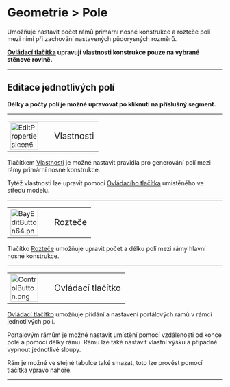 
<h1>Geometrie &gt; Pole</h1>

<p>Umožňuje nastavit počet rámů primární nosné konstrukce a rozteče polí mezi nimi při zachování nastavených půdorysných rozměrů.</p>

<p><b><u>Ovládací tlačítka</u> upravují vlastnosti konstrukce pouze na vybrané stěnové rovině.</b></p>

<hr class="main"> <!-- Vodorovná čára jako oddělovač sekce -->

<h2>Editace jednotlivých polí</h2>

<p><b>Délky a počty polí je možné upravovat po kliknutí na příslušný segment.</b></p>

<hr class="main"> <!-- Vodorovná čára jako oddělovač sekce -->

<table>
  <tr>
    <td>
      <div style="position: relative; width: 64px; height: 64px;">
        <img src="img/EditPropertiesIcon64x64.png" alt="EditPropertiesIcon64x64.png" width="64" height="64">
        <div style="position: absolute; bottom: 0; width: 100%; background: none; color: white; font-size: 12px; text-align: center;">
          Vlastnosti
        </div>
      </div>
    </td>
    <td style="vertical-align: middle; font-size: 20px; padding-left: 30px;">
      Vlastnosti
    </td>
  </tr>
</table>

<p>Tlačítkem <u>Vlastnosti</u> je možné nastavit pravidla pro generování polí mezi rámy primární nosné konstrukce.</p>
<p>Tytéž vlastnosti lze upravit pomocí <u>Ovládacího tlačítka</u> umístěného ve středu modelu.</p>

<hr class="main"> <!-- Vodorovná čára jako oddělovač sekce -->

<table>
  <tr>
    <td><img src="img/BayEditButton64.png" alt="BayEditButton64.png" width="64"></td>
    <td style="vertical-align: middle; font-size: 20px; padding-left: 30px;">Rozteče</td>
  </tr> 
</table>

<p>Tlačítko <u>Rozteče</u> umožňuje upravit počet a délku polí mezi rámy hlavní nosné konstrukce.</p>

<hr class="main"> <!-- Vodorovná čára jako oddělovač sekce -->

<table>
  <tr>
    <td><img src="img/ControlButton.png" alt="ControlButton.png" width="64"></td>
    <td style="vertical-align: middle; font-size: 20px; padding-left: 30px;">Ovládací tlačítko</td>
  </tr> 
</table>

<p><u>Ovládací tlačítko</u> umožňuje přidání a nastavení portálových rámů v rámci jednotlivých polí.</p>
<p>Portálovým rámům je možné nastavit umístění pomocí vzdálenosti od konce pole a pomocí délky rámu. Rámu lze také nastavit vlastní výšku a případně vypnout jednotlivé sloupy.</p>
<p>Rám je možné ve stejné tabulce také smazat, toto lze provést pomocí tlačítka vpravo nahoře.</p>

<hr class="main"> <!-- Vodorovná čára jako oddělovač sekce -->

<!-- product: HiStruct Building Configurator -->


